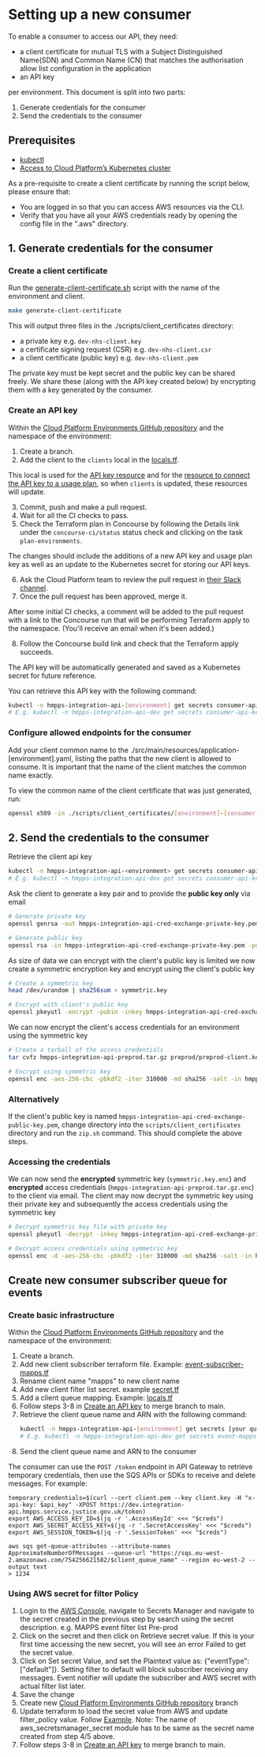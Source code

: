 # Setting up a new consumer

To enable a consumer to access our API, they need:

- a client certificate for mutual TLS with a Subject Distinguished Name(SDN) and Common Name (CN) that matches the authorisation allow list configuration in the application
- an API key

per environment. This document is split into two parts:

1. Generate credentials for the consumer
2. Send the credentials to the consumer

## Prerequisites

- [kubectl](https://kubernetes.io/docs/tasks/tools/#kubectl)
- [Access to Cloud Platform’s Kubernetes cluster](https://user-guide.cloud-platform.service.justice.gov.uk/documentation/getting-started/kubectl-config.html#installing-kubectl)

As a pre-requisite to create a client certificate by running the script below, please ensure that:

- You are logged in so that you can access AWS resources via the CLI.
- Verify that you have all your AWS credentials ready by opening the config file in the ".aws" directory.

## 1. Generate credentials for the consumer

### Create a client certificate

Run the [generate-client-certificate.sh](/scripts/client_certificates/generate.sh) script with the name of the environment and client.

```bash
make generate-client-certificate
```

This will output three files in the ./scripts/client_certificates directory:

- a private key e.g. `dev-nhs-client.key`
- a certificate signing request (CSR) e.g. `dev-nhs-client.csr`
- a client certificate (public key) e.g. `dev-nhs-client.pem`

The private key must be kept secret and the public key can be shared freely. We share these (along with the API key created below) by encrypting them with a key generated by the consumer.

### Create an API key

Within the [Cloud Platform Environments GitHub repository](https://github.com/ministryofjustice/cloud-platform-environments/tree/main) and the namespace of the environment:

1. Create a branch.
2. Add the client to the `clients` local in the [locals.tf](https://github.com/ministryofjustice/cloud-platform-environments/blob/aa34840fcc4d20b10e8d5785cf0039eefe411113/namespaces/live.cloud-platform.service.justice.gov.uk/hmpps-integration-api-dev/resources/locals.tf#L13).

This local is used for the [API key resource](https://github.com/ministryofjustice/cloud-platform-environments/blob/8d1506b8cb53511e075602910cb47eef4a8759d1/namespaces/live.cloud-platform.service.justice.gov.uk/hmpps-integration-api-dev/resources/api_gateway.tf#L144-L147)
and for the [resource to connect the API key to a usage plan](https://github.com/ministryofjustice/cloud-platform-environments/blob/8d1506b8cb53511e075602910cb47eef4a8759d1/namespaces/live.cloud-platform.service.justice.gov.uk/hmpps-integration-api-dev/resources/api_gateway.tf#L158-L164), so when `clients`
is updated, these resources will update.

3. Commit, push and make a pull request.
4. Wait for all the CI checks to pass.
5. Check the Terraform plan in Concourse by following the Details link under the `concourse-ci/status` status check and clicking on the task `plan-environments`.

The changes should include the additions of a new API key and usage plan key as well
as an update to the Kubernetes secret for storing our API keys.

6. Ask the Cloud Platform team to review the pull request in [their Slack channel](https://moj.enterprise.slack.com/archives/C57UPMZLY).
7. Once the pull request has been approved, merge it.

After some initial CI checks, a comment will be added to the pull request with a link
to the Concourse run that will be performing Terraform apply to the namespace. (You'll receive an email when it's been added.)

8. Follow the Concourse build link and check that the Terraform apply succeeds.

The API key will be automatically generated and saved as a Kubernetes secret for future reference.

You can retrieve this API key with the following command:

```bash
kubectl -n hmpps-integration-api-[environment] get secrets consumer-api-keys -o json | jq -r '.data.[client]'
# E.g. kubectl -n hmpps-integration-api-dev get secrets consumer-api-keys -o json | jq -r '.data.bob'
```

### Configure allowed endpoints for the consumer

Add your client common name to the ./src/main/resources/application-[environment].yaml, listing the paths that the new client is allowed to consume.
It is important that the name of the client matches the common name exactly.

To view the common name of the client certificate that was just generated, run:

```bash
openssl x509 -in ./scripts/client_certificates/[environment]-[consumer]-client.pem -text |grep Subject |grep CN
```

## 2. Send the credentials to the consumer

Retrieve the client api key

```bash
kubectl -n hmpps-integration-api-<environment> get secrets consumer-api-keys -o json | jq -r '.data.<client>' | base64 -d
# E.g. kubectl -n hmpps-integration-api-dev get secrets consumer-api-keys -o json | jq -r '.data.dev' | base64 -d
```

Ask the client to generate a key pair and to provide the **public key only** via email

```bash
# Generate private key
openssl genrsa -out hmpps-integration-api-cred-exchange-private-key.pem 3072

# Generate public key
openssl rsa -in hmpps-integration-api-cred-exchange-private-key.pem -pubout -out hmpps-integration-api-cred-exchange-public-key.pem

```

As size of data we can encrypt with the client's public key is limited we now create a symmetric encryption key and encrypt using the client's public key

```bash
# Create a symmetric key
head /dev/urandom | sha256sum > symmetric.key

# Encrypt with client's public key
openssl pkeyutl -encrypt -pubin -inkey hmpps-integration-api-cred-exchange-public-key.pem -in symmetric.key -out symmetric.key.enc
```

We can now encrypt the client's access credentials for an environment using the symmetric key

```bash
# Create a tarball of the access credentials
tar cvfz hmpps-integration-api-preprod.tar.gz preprod/preprod-client.key preprod/preprod-client.pem preprod/preprod-api-key

# Encrypt using symmetric key
openssl enc -aes-256-cbc -pbkdf2 -iter 310000 -md sha256 -salt -in hmpps-integration-api-preprod.tar.gz -out hmpps-integration-api-preprod.tar.gz.enc -pass file:./symmetric.key
```

### Alternatively

If the client's public key is named `hmpps-integration-api-cred-exchange-public-key.pem`, change directory into the `scripts/client_certificates` directory and run the `zip.sh` command. This should complete the above steps.

### Accessing the credentials

We can now send the **encrypted** symmetric key (`symmetric.key.enc`) and **encrypted** access credentials (`hmpps-integration-api-preprod.tar.gz.enc`) to the client via email. The client may now decrypt the symmetric key using their private key and subsequently the access credentials using the symmetric key

```Bash
# Decrypt symmetric key file with private key
openssl pkeyutl -decrypt -inkey hmpps-integration-api-cred-exchange-private-key.pem -in symmetric.key.enc -out symmetric.key

# Decrypt access credentials using symmetric key
openssl enc -d -aes-256-cbc -pbkdf2 -iter 310000 -md sha256 -salt -in hmpps-integration-api-preprod.tar.gz.enc -out hmpps-integration-api-preprod.tar.gz -pass file:./symmetric.key
```

## Create new consumer subscriber queue for events

### Create basic infrastructure

Within the [Cloud Platform Environments GitHub repository](https://github.com/ministryofjustice/cloud-platform-environments/tree/main) and the namespace of the environment:

1. Create a branch.
2. Add new client subscriber terraform file. Example: [event-subscriber-mapps.tf](https://github.com/ministryofjustice/cloud-platform-environments/pull/22091/files#diff-4046866c9398b1db59a427052406a08c2adab45aadbc278f16232157a636f451)
3. Rename client name "mapps" to new client name
4. Add new client filter list secret. example [secret.tf](https://github.com/ministryofjustice/cloud-platform-environments/pull/22091/files#diff-bc13dba50c430d2a667e5b867d2798770e5e8c48697407d93e2febedb3ff46dc)
5. Add a client queue mapping. Example: [locals.tf](https://github.com/ministryofjustice/cloud-platform-environments/blob/6e6ad3d6c8bd070b3ba65ce8568fa79c2cfe4e30/namespaces/live.cloud-platform.service.justice.gov.uk/hmpps-integration-api-dev/resources/locals.tf#L13)
6. Follow steps 3-8 in [Create an API key](#create-an-api-key) to merge branch to main.
7. Retrieve the client queue name and ARN with the following command:
   ```bash
   kubectl -n hmpps-integration-api-[environment] get secrets [your queue secret name] -o json
   # E.g. kubectl -n hmpps-integration-api-dev get secrets event-mapps-queue  -o json
   ```
8. Send the client queue name and ARN to the consumer

The consumer can use the `POST /token` endpoint in API Gateway to retrieve temporary credentials, then use the SQS APIs or SDKs to receive and delete messages. For example:

```shell
temporary_credentials=$(curl --cert client.pem --key client.key -H "x-api-key: $api_key" -XPOST https://dev.integration-api.hmpps.service.justice.gov.uk/token)
export AWS_ACCESS_KEY_ID=$(jq -r '.AccessKeyId' <<< "$creds")
export AWS_SECRET_ACCESS_KEY=$(jq -r '.SecretAccessKey' <<< "$creds")
export AWS_SESSION_TOKEN=$(jq -r '.SessionToken' <<< "$creds")

aws sqs get-queue-attributes --attribute-names ApproximateNumberOfMessages --queue-url "https://sqs.eu-west-2.amazonaws.com/754256621582/$client_queue_name" --region eu-west-2 --output text
> 1234
```

### Using AWS secret for filter Policy

1. Login to the [AWS Console](https://user-guide.cloud-platform.service.justice.gov.uk/documentation/getting-started/accessing-the-cloud-console.html), navigate to Secrets Manager and navigate to the secret created in the previous step by search using the secret description. e.g. MAPPS event filter list Pre-prod
2. Click on the secret and then click on Retrieve secret value. If this is your first time accessing the new secret, you will see an error Failed to get the secret value.
3. Click on Set secret Value, and set the Plaintext value as: {"eventType":["default"]}. Setting filter to default will block subscriber receiving any messages. Event notifier will update the subscriber and AWS secret with actual filter list later.
4. Save the change
5. Create new [Cloud Platform Environments GitHub repository](https://github.com/ministryofjustice/cloud-platform-environments/tree/main) branch
6. Update terraform to load the secret value from AWS and update filter_policy value. Follow [Example](https://github.com/ministryofjustice/cloud-platform-environments/pull/22111/files). Note: The name of aws_secretsmanager_secret module has to be same as the secret name created from step 4/5 above.
7. Follow steps 3-8 in [Create an API key](#create-an-api-key) to merge branch to main.
